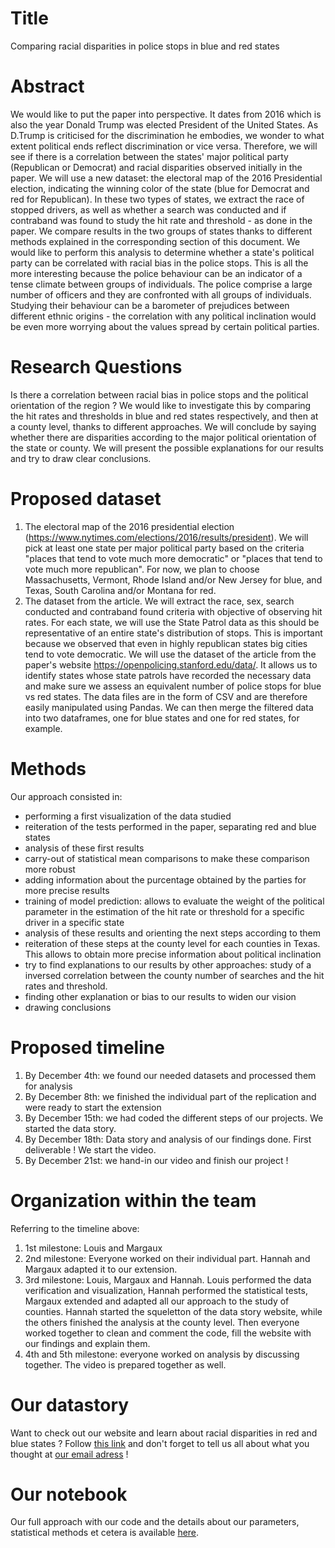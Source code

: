 # Title
Comparing racial disparities in police stops in blue and red states

# Abstract
We would like to put the paper into perspective. It dates from 2016 which is also the year Donald Trump was elected President of the United States. As D.Trump is criticised for the discrimination he embodies, we wonder to what extent political ends reflect discrimination or vice versa. Therefore, we will see if there is a correlation between the states' major political party (Republican or Democrat) and racial disparities observed initially in the paper.
We will use a new dataset: the electoral map of the 2016 Presidential election, indicating the winning color of the state (blue for Democrat and red for Republican). In these two types of states, we extract the race of stopped drivers, as well as whether a search was conducted and if contraband was found to study the hit rate and threshold - as done in the paper. We compare results in the two groups of states thanks to different methods explained in the corresponding section of this document. We would like to perform this analysis to determine whether a state's political party can be correlated with racial bias in the police stops. This is all the more interesting because the police behaviour can be an indicator of a tense climate between groups of individuals. 
The police comprise a large number of officers and they are confronted with all groups of individuals. Studying their behaviour can be a barometer of prejudices between different ethnic origins - the correlation with any political inclination would be even more worrying about the values spread by certain political parties.

# Research Questions
Is there a correlation between racial bias in police stops and the political orientation of the region ? We would like to investigate this by comparing the hit rates and thresholds in blue and red states respectively, and then at a county level, thanks to different approaches.
We will conclude by saying whether there are disparities according to the major political orientation of the state or county. We will present the possible explanations for our results and try to draw clear conclusions.

# Proposed dataset
  1. The electoral map of the 2016 presidential election (https://www.nytimes.com/elections/2016/results/president). We will pick at least one state per major political party based on the criteria "places that tend to vote much more democratic" or "places that tend to vote much more republican". For now, we plan to choose Massachusetts, Vermont, Rhode Island and/or New Jersey for blue, and Texas, South Carolina and/or Montana for red.
  2. The dataset from the article. We will extract the race, sex, search conducted and contraband found criteria with objective of observing hit rates. For each state, we will use the State Patrol data as this should be representative of an entire state's distribution of stops. This is important because we observed that even in highly republican states big cities tend to vote democratic.
We will use the dataset of the article from the paper's website https://openpolicing.stanford.edu/data/. It allows us to identify states whose state patrols have recorded the necessary data and make sure we assess an equivalent number of police stops for blue vs red states. The data files are in the form of CSV and are therefore easily manipulated using Pandas. We can then merge the filtered data into two dataframes, one for blue states and one for red states, for example.

# Methods
Our approach consisted in: 
 - performing a first visualization of the data studied
 - reiteration of the tests performed in the paper, separating red and blue states
 - analysis of these first results
 - carry-out of statistical mean comparisons to make these comparison more robust
 - adding information about the purcentage obtained by the parties for more precise results
 - training of model prediction: allows to evaluate the weight of the political parameter in the estimation of the hit rate or threshold for a specific driver in a specific state
 - analysis of these results and orienting the next steps according to them
 - reiteration of these steps at the county level for each counties in Texas. This allows to obtain more precise information about political inclination
 - try to find explanations to our results by other approaches: study of a inversed correlation between the county number of searches and the hit rates and threshold.
 - finding other explanation or bias to our results to widen our vision
 - drawing conclusions
 
# Proposed timeline
  1. By December 4th: we found our needed datasets and processed them for analysis
  2. By December 8th: we finished the individual part of the replication and were ready to start the extension
  3. By December 15th: we had coded the different steps of our projects. We started the data story.
  4. By December 18th: Data story and analysis of our findings done. First deliverable ! We start the video.
  5. By December 21st: we hand-in our video and finish our project !
  
# Organization within the team
Referring to the timeline above:
  1. 1st milestone: Louis and Margaux
  2. 2nd milestone: Everyone worked on their individual part. Hannah and Margaux adapted it to our extension.
  3. 3rd milestone: Louis, Margaux and Hannah. Louis performed the data verification and visualization, Hannah performed the statistical tests, Margaux extended and adapted all our approach to the study of counties. Hannah started the squeletton of the data story website, while the others finished the analysis at the county level. Then everyone worked together to clean and comment the code, fill the website with our findings and explain them.
  4. 4th and 5th milestone: everyone worked on analysis by discussing together. The video is prepared together as well.

# Our datastory
Want to check out our website and learn about racial disparities in red and blue states ? Follow [this link](https://mfroute.github.io/) and don't forget to tell us all about what you thought at [our email adress](halouma@epfl.ch) !

# Our notebook
Our full approach with our code and the details about our parameters, statistical methods et cetera is available [here](https://github.com/epfl-ada/ada-2020-project-milestone-p3-p3_halouma/blob/main/extension.ipynb).